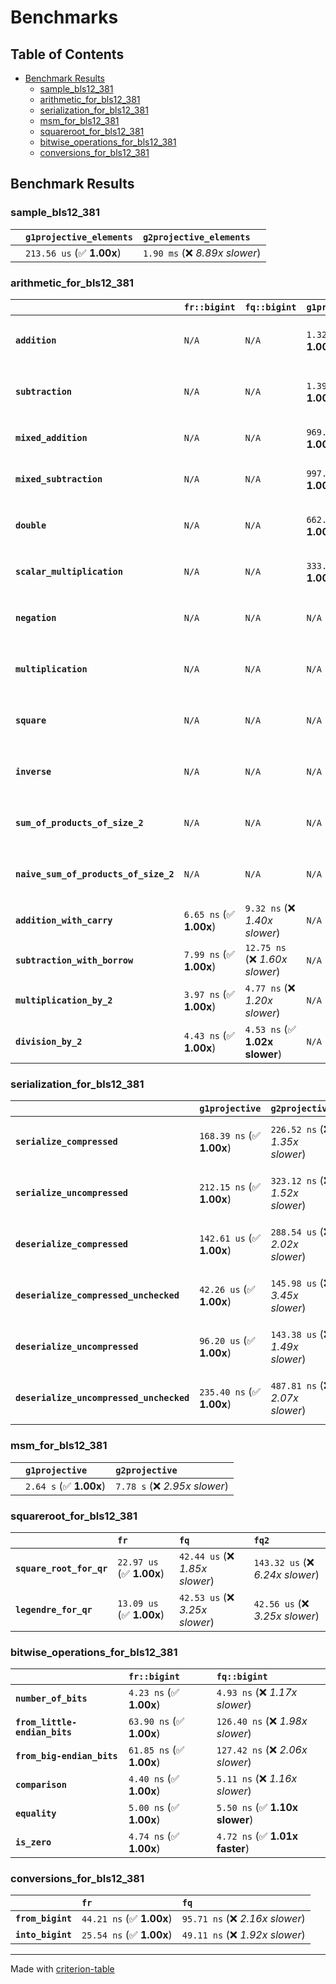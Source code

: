 # Benchmarks

## Table of Contents

- [Benchmark Results](#benchmark-results)
    - [sample_bls12_381](#sample_bls12_381)
    - [arithmetic_for_bls12_381](#arithmetic_for_bls12_381)
    - [serialization_for_bls12_381](#serialization_for_bls12_381)
    - [msm_for_bls12_381](#msm_for_bls12_381)
    - [squareroot_for_bls12_381](#squareroot_for_bls12_381)
    - [bitwise_operations_for_bls12_381](#bitwise_operations_for_bls12_381)
    - [conversions_for_bls12_381](#conversions_for_bls12_381)

## Benchmark Results

### sample_bls12_381

|        | `g1projective_elements`          | `g2projective_elements`           |
|:-------|:---------------------------------|:--------------------------------- |
|        | `213.56 us` (✅ **1.00x**)        | `1.90 ms` (❌ *8.89x slower*)      |

### arithmetic_for_bls12_381

|                                       | `fr::bigint`            | `fq::bigint`                    | `g1projective`            | `g2projective`                 | `fq2`                            | `fq12`                            | `fq`                             | `fr`                               |
|:--------------------------------------|:------------------------|:--------------------------------|:--------------------------|:-------------------------------|:---------------------------------|:----------------------------------|:---------------------------------|:---------------------------------- |
| **`addition`**                        | `N/A`                   | `N/A`                           | `1.32 us` (✅ **1.00x**)   | `4.35 us` (❌ *3.28x slower*)   | `33.06 ns` (🚀 **40.02x faster**) | `210.39 ns` (🚀 **6.29x faster**)  | `22.82 ns` (🚀 **57.97x faster**) | `9.55 ns` (🚀 **138.54x faster**)   |
| **`subtraction`**                     | `N/A`                   | `N/A`                           | `1.39 us` (✅ **1.00x**)   | `4.36 us` (❌ *3.14x slower*)   | `31.82 ns` (🚀 **43.61x faster**) | `200.70 ns` (🚀 **6.91x faster**)  | `17.73 ns` (🚀 **78.28x faster**) | `10.39 ns` (🚀 **133.55x faster**)  |
| **`mixed_addition`**                  | `N/A`                   | `N/A`                           | `969.54 ns` (✅ **1.00x**) | `3.07 us` (❌ *3.17x slower*)   | `N/A`                            | `N/A`                             | `N/A`                            | `N/A`                              |
| **`mixed_subtraction`**               | `N/A`                   | `N/A`                           | `997.49 ns` (✅ **1.00x**) | `3.21 us` (❌ *3.22x slower*)   | `N/A`                            | `N/A`                             | `N/A`                            | `N/A`                              |
| **`double`**                          | `N/A`                   | `N/A`                           | `662.25 ns` (✅ **1.00x**) | `1.95 us` (❌ *2.94x slower*)   | `15.33 ns` (🚀 **43.20x faster**) | `129.17 ns` (🚀 **5.13x faster**)  | `8.95 ns` (🚀 **74.02x faster**)  | `6.38 ns` (🚀 **103.81x faster**)   |
| **`scalar_multiplication`**           | `N/A`                   | `N/A`                           | `333.09 us` (✅ **1.00x**) | `1.03 ms` (❌ *3.09x slower*)   | `N/A`                            | `N/A`                             | `N/A`                            | `N/A`                              |
| **`negation`**                        | `N/A`                   | `N/A`                           | `N/A`                     | `N/A`                          | `27.34 ns` (❌ *3.90x slower*)    | `121.52 ns` (❌ *17.35x slower*)   | `20.21 ns` (❌ *2.89x slower*)    | `7.00 ns` (✅ **1.00x**)            |
| **`multiplication`**                  | `N/A`                   | `N/A`                           | `N/A`                     | `N/A`                          | `263.42 ns` (❌ *5.84x slower*)   | `6.78 us` (❌ *150.23x slower*)    | `82.80 ns` (❌ *1.84x slower*)    | `45.11 ns` (✅ **1.00x**)           |
| **`square`**                          | `N/A`                   | `N/A`                           | `N/A`                     | `N/A`                          | `205.23 ns` (❌ *4.90x slower*)   | `4.76 us` (❌ *113.52x slower*)    | `68.53 ns` (❌ *1.63x slower*)    | `41.92 ns` (✅ **1.00x**)           |
| **`inverse`**                         | `N/A`                   | `N/A`                           | `N/A`                     | `N/A`                          | `16.16 us` (❌ *2.38x slower*)    | `27.58 us` (❌ *4.06x slower*)     | `16.28 us` (❌ *2.40x slower*)    | `6.79 us` (✅ **1.00x**)            |
| **`sum_of_products_of_size_2`**       | `N/A`                   | `N/A`                           | `N/A`                     | `N/A`                          | `582.54 ns` (❌ *6.52x slower*)   | `13.89 us` (❌ *155.50x slower*)   | `129.16 ns` (❌ *1.45x slower*)   | `89.34 ns` (✅ **1.00x**)           |
| **`naive_sum_of_products_of_size_2`** | `N/A`                   | `N/A`                           | `N/A`                     | `N/A`                          | `568.34 ns` (❌ *6.87x slower*)   | `13.82 us` (❌ *167.02x slower*)   | `184.89 ns` (❌ *2.23x slower*)   | `82.75 ns` (✅ **1.00x**)           |
| **`addition_with_carry`**             | `6.65 ns` (✅ **1.00x**) | `9.32 ns` (❌ *1.40x slower*)    | `N/A`                     | `N/A`                          | `N/A`                            | `N/A`                             | `N/A`                            | `N/A`                              |
| **`subtraction_with_borrow`**         | `7.99 ns` (✅ **1.00x**) | `12.75 ns` (❌ *1.60x slower*)   | `N/A`                     | `N/A`                          | `N/A`                            | `N/A`                             | `N/A`                            | `N/A`                              |
| **`multiplication_by_2`**             | `3.97 ns` (✅ **1.00x**) | `4.77 ns` (❌ *1.20x slower*)    | `N/A`                     | `N/A`                          | `N/A`                            | `N/A`                             | `N/A`                            | `N/A`                              |
| **`division_by_2`**                   | `4.43 ns` (✅ **1.00x**) | `4.53 ns` (✅ **1.02x slower**)  | `N/A`                     | `N/A`                          | `N/A`                            | `N/A`                             | `N/A`                            | `N/A`                              |

### serialization_for_bls12_381

|                                          | `g1projective`            | `g2projective`                   | `fr`                               | `fq`                                | `fq2`                              | `fq12`                            |
|:-----------------------------------------|:--------------------------|:---------------------------------|:-----------------------------------|:------------------------------------|:-----------------------------------|:--------------------------------- |
| **`serialize_compressed`**               | `168.39 ns` (✅ **1.00x**) | `226.52 ns` (❌ *1.35x slower*)   | `30.45 ns` (🚀 **5.53x faster**)    | `60.94 ns` (🚀 **2.76x faster**)     | `119.89 ns` (✅ **1.40x faster**)   | `740.25 ns` (❌ *4.40x slower*)    |
| **`serialize_uncompressed`**             | `212.15 ns` (✅ **1.00x**) | `323.12 ns` (❌ *1.52x slower*)   | `30.78 ns` (🚀 **6.89x faster**)    | `58.09 ns` (🚀 **3.65x faster**)     | `116.15 ns` (🚀 **1.83x faster**)   | `740.78 ns` (❌ *3.49x slower*)    |
| **`deserialize_compressed`**             | `142.61 us` (✅ **1.00x**) | `288.54 us` (❌ *2.02x slower*)   | `48.65 ns` (🚀 **2931.18x faster**) | `113.89 ns` (🚀 **1252.13x faster**) | `245.47 ns` (🚀 **580.97x faster**) | `1.52 us` (🚀 **93.86x faster**)   |
| **`deserialize_compressed_unchecked`**   | `42.26 us` (✅ **1.00x**)  | `145.98 us` (❌ *3.45x slower*)   | `48.67 ns` (🚀 **868.44x faster**)  | `113.89 ns` (🚀 **371.09x faster**)  | `245.10 ns` (🚀 **172.44x faster**) | `1.50 us` (🚀 **28.13x faster**)   |
| **`deserialize_uncompressed`**           | `96.20 us` (✅ **1.00x**)  | `143.38 us` (❌ *1.49x slower*)   | `47.81 ns` (🚀 **2012.13x faster**) | `114.64 ns` (🚀 **839.16x faster**)  | `245.68 ns` (🚀 **391.57x faster**) | `1.51 us` (🚀 **63.69x faster**)   |
| **`deserialize_uncompressed_unchecked`** | `235.40 ns` (✅ **1.00x**) | `487.81 ns` (❌ *2.07x slower*)   | `50.45 ns` (🚀 **4.67x faster**)    | `113.67 ns` (🚀 **2.07x faster**)    | `246.51 ns` (✅ **1.05x slower**)   | `1.51 us` (❌ *6.44x slower*)      |

### msm_for_bls12_381

|        | `g1projective`          | `g2projective`                 |
|:-------|:------------------------|:------------------------------ |
|        | `2.64 s` (✅ **1.00x**)  | `7.78 s` (❌ *2.95x slower*)    |

### squareroot_for_bls12_381

|                          | `fr`                     | `fq`                            | `fq2`                             |
|:-------------------------|:-------------------------|:--------------------------------|:--------------------------------- |
| **`square_root_for_qr`** | `22.97 us` (✅ **1.00x**) | `42.44 us` (❌ *1.85x slower*)   | `143.32 us` (❌ *6.24x slower*)    |
| **`legendre_for_qr`**    | `13.09 us` (✅ **1.00x**) | `42.53 us` (❌ *3.25x slower*)   | `42.56 us` (❌ *3.25x slower*)     |

### bitwise_operations_for_bls12_381

|                               | `fr::bigint`             | `fq::bigint`                      |
|:------------------------------|:-------------------------|:--------------------------------- |
| **`number_of_bits`**          | `4.23 ns` (✅ **1.00x**)  | `4.93 ns` (❌ *1.17x slower*)      |
| **`from_little-endian_bits`** | `63.90 ns` (✅ **1.00x**) | `126.40 ns` (❌ *1.98x slower*)    |
| **`from_big-endian_bits`**    | `61.85 ns` (✅ **1.00x**) | `127.42 ns` (❌ *2.06x slower*)    |
| **`comparison`**              | `4.40 ns` (✅ **1.00x**)  | `5.11 ns` (❌ *1.16x slower*)      |
| **`equality`**                | `5.00 ns` (✅ **1.00x**)  | `5.50 ns` (✅ **1.10x slower**)    |
| **`is_zero`**                 | `4.74 ns` (✅ **1.00x**)  | `4.72 ns` (✅ **1.01x faster**)    |

### conversions_for_bls12_381

|                   | `fr`                     | `fq`                             |
|:------------------|:-------------------------|:-------------------------------- |
| **`from_bigint`** | `44.21 ns` (✅ **1.00x**) | `95.71 ns` (❌ *2.16x slower*)    |
| **`into_bigint`** | `25.54 ns` (✅ **1.00x**) | `49.11 ns` (❌ *1.92x slower*)    |

---
Made with [criterion-table](https://github.com/nu11ptr/criterion-table)

